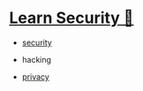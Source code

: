 # [Learn Security 🔐](https://my.mindnode.com/38DGvay2sqnzEMAZ4GnPNKzVxDic1gStaQq6dn46)

- [security](http://www.wikiwand.com/en/Security)


- hacking


- [privacy](http://www.wikiwand.com/en/Privacy)



